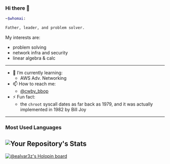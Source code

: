### Hi there 👋

```bash
~$whomai: 

Father, leader, and problem solver.
```

My interests are:

- problem solving 
- network infra and security
- linear algebra & calc
---

- 🌱 I’m currently learning:
  - AWS Adv. Networking
- 📫 How to reach me:
  - [\@cwby_bbop](https://twitter.com/cwby_bbop)
- ⚡ Fun fact:
  - the `chroot` syscall dates as far back as 1979, and it was actually implemented in 1982 by Bill Joy
---

### Most Used Languages
![Your Repository's
Stats](https://github-readme-stats.vercel.app/api/top-langs/?username=ealvar3z&theme=dark&exclude_repo=blog&hide=html,tex,css)
---

[![@ealvar3z's Holopin board](https://holopin.me/ealvar3z)](https://holopin.io/@ealvar3z)
